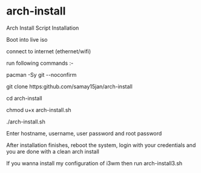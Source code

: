 # arch-install
Arch Install Script
Installation

Boot into live iso

connect to internet (ethernet/wifi)

run following commands :-

pacman -Sy git --noconfirm

git clone https:github.com/samay15jan/arch-install

cd arch-install

chmod u+x arch-install.sh

./arch-install.sh

Enter hostname, username, user password and root password 

After installation finishes, reboot the system, login with your credentials and you are done with a clean arch install 

If you wanna install my configuration of i3wm then run arch-install3.sh 
